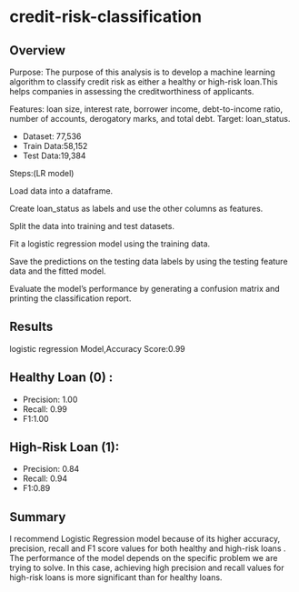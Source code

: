 # credit-risk-classification



## Overview 

Purpose:
The purpose of this analysis is to develop a machine learning algorithm to classify credit risk as either a healthy or high-risk loan.This helps companies in assessing the creditworthiness of applicants.

Features: loan size, interest rate, borrower income, debt-to-income ratio, number of accounts, derogatory marks, and total debt. 
Target: loan_status.


 * Dataset: 77,536
 * Train Data:58,152
 * Test Data:19,384



Steps:(LR model)

Load data into a dataframe.

Create loan_status as labels and use the other columns as features.

Split the data into training and test datasets.

Fit a logistic regression model using the training data.

Save the predictions on the testing data labels by using the testing feature data and the fitted model.

Evaluate the model’s performance by generating a confusion matrix and printing the classification report.




## Results
logistic regression Model,Accuracy Score:0.99


## Healthy Loan (0) :
* Precision: 1.00
* Recall: 0.99
* F1:1.00


## High-Risk Loan (1):
* Precision: 0.84
 * Recall: 0.94
 * F1:0.89


## Summary

I recommend  Logistic Regression model  because of its higher accuracy, precision,  recall  and  F1 score values for both healthy and high-risk loans .
The performance of the model depends on the specific problem we are trying to solve. In this case, achieving high precision and recall values for high-risk loans is more significant than for healthy loans.


